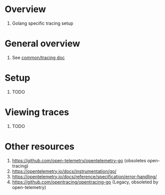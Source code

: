 # Overview
1. Golang specific tracing setup


# General overview
1. See [common/tracing doc](../common/observability/tracing.md)


# Setup
1. TODO


# Viewing traces
1. TODO


# Other resources
1. https://github.com/open-telemetry/opentelemetry-go (obsoletes open-tracing)
1. https://opentelemetry.io/docs/instrumentation/go/
1. https://opentelemetry.io/docs/reference/specification/error-handling/
1. https://github.com/opentracing/opentracing-go (Legacy, obsoleted by open-telemetry)
